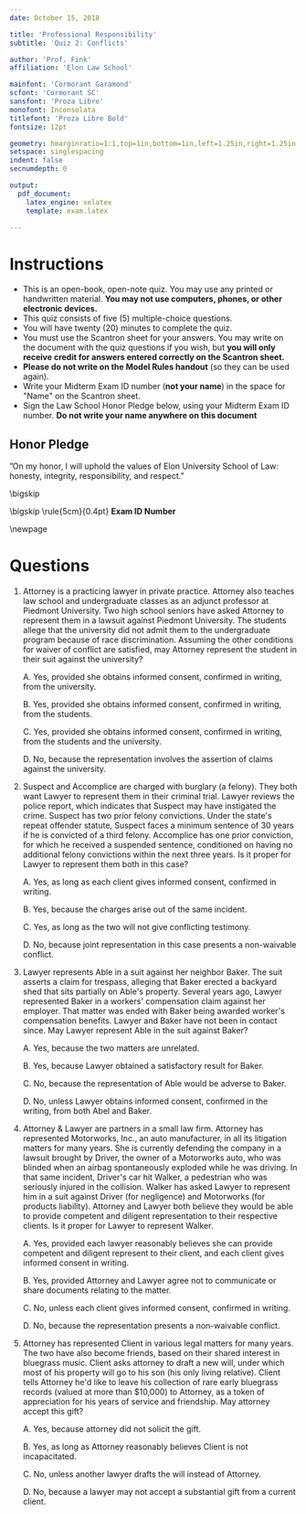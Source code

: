 ```yaml
---
date: October 15, 2018

title: 'Professional Responsibility'
subtitle: 'Quiz 2: Conflicts'

author: 'Prof. Fink'
affiliation: 'Elon Law School'

mainfont: 'Cormorant Garamond'
scfont: 'Cormorant SC'
sansfont: 'Proza Libre'
monofont: Inconsolata
titlefont: 'Proza Libre Bold'
fontsize: 12pt

geometry: hmarginratio=1:1,top=1in,bottom=1in,left=1.25in,right=1.25in
setspace: singlespacing
indent: false
secnumdepth: 0

output: 
  pdf_document:
    latex_engine: xelatex
    template: exam.latex

---
```


# Instructions 

- This is an open-book, open-note quiz. You may use any printed or handwritten material. **You may not use computers, phones, or other electronic devices.** 
- This quiz consists of five (5) multiple-choice questions. 
- You will have twenty (20) minutes to complete the quiz. 
- You must use the Scantron sheet for your answers. You may write on the document with the quiz questions if you wish, but **you will only receive credit for answers entered correctly on the Scantron sheet.** 
- **Please do not write on the Model Rules handout** (so they can be used again). 
- Write your Midterm Exam ID number (**not your name**) in the space for "Name" on the Scantron sheet.
- Sign the Law School Honor Pledge below, using your Midterm Exam ID number. **Do not write your name anywhere on this document** 


## Honor Pledge

”On my honor, I will uphold the values of Elon University School of Law: honesty, integrity, responsibility, and respect.”

\bigskip


\bigskip
\rule{5cm}{0.4pt}
**Exam ID Number** 


\newpage 

# Questions

1. Attorney is a practicing lawyer in private practice. Attorney also teaches law school and undergraduate classes as an adjunct professor at Piedmont University. Two high school seniors have asked Attorney to represent them in a lawsuit against Piedmont University. The students allege that the university did not admit them to the undergraduate program because of race discrimination. Assuming the other conditions for waiver of conflict are satisfied, may Attorney represent the student in their suit against the university?

    A. Yes, provided she obtains informed consent, confirmed in writing, from the university. 

    B. Yes, provided she obtains informed consent, confirmed in writing, from the students. 

    C. Yes, provided she obtains informed consent, confirmed in writing, from the students and the university. 

    D. No, because the representation involves the assertion of claims against the university. 

2. Suspect and Accomplice are charged with burglary (a felony). They both want Lawyer to represent them in their criminal trial. Lawyer reviews the police report, which indicates that Suspect may have instigated the crime. Suspect has two prior felony convictions. Under the state's repeat offender statute, Suspect faces a minimum sentence of 30 years if he is convicted of a third felony. Accomplice has one prior conviction, for which he received a suspended sentence, conditioned on having no additional felony convictions within the next three years. Is it proper for Lawyer to represent them both in this case?

    A. Yes, as long as each client gives informed consent, confirmed in writing. 

    B. Yes, because the charges arise out of the same incident. 

    C. Yes, as long as the two will not give conflicting testimony. 

    D. No, because joint representation in this case presents a non-waivable conflict. 

3. Lawyer represents Able in a suit against her neighbor Baker. The suit asserts a claim for trespass, alleging that Baker erected a backyard shed that sits partially on Able's property. Several years ago, Lawyer represented Baker in a workers' compensation claim against her employer. That matter was ended with Baker being awarded worker's compensation benefits. Lawyer and Baker have not been in contact since. May Lawyer represent Able in the suit against Baker?

    A. Yes, because the two matters are unrelated. 

    B. Yes, because Lawyer obtained a satisfactory result for Baker. 

    C. No, because the representation of Able would be adverse to Baker. 

    D. No, unless Lawyer obtains informed consent, confirmed in the writing, from both Abel and Baker. 

4. Attorney & Lawyer are partners in a small law firm. Attorney has represented Motorworks, Inc., an auto manufacturer, in all its litigation matters for many years. She is currently defending the company in a lawsuit brought by Driver, the owner of a Motorworks auto, who was blinded when an airbag spontaneously exploded while he was driving. In that same incident, Driver's car hit Walker, a pedestrian who was seriously injured in the collision. Walker has asked Lawyer to represent him in a suit against Driver (for negligence) and Motorworks (for products liability). Attorney and Lawyer both believe they would be able to provide competent and diligent representation to their respective clients. Is it proper for Lawyer to represent Walker. 

    A. Yes, provided each lawyer reasonably believes she can provide competent and diligent represent to their client, and each client gives informed consent in writing. 

    B. Yes, provided Attorney and Lawyer agree not to communicate or share documents relating to the matter. 

    C. No, unless each client gives informed consent, confirmed in writing. 

    D. No, because the representation presents a non-waivable conflict. 


5. Attorney has represented Client in various legal matters for many years. The two have also become friends, based on their shared interest in bluegrass music. Client asks attorney to draft a new will, under which most of his property will go to his son (his only living relative). Client tells Attorney he'd like to leave his collection of rare early bluegrass records (valued at more than $10,000) to Attorney, as a token of appreciation for his years of service and friendship. May attorney accept this gift?

    A. Yes, because attorney did not solicit the gift.

    B. Yes, as long as Attorney reasonably believes Client is not incapacitated.

    C. No, unless another lawyer drafts the will instead of Attorney.

    D. No, because a lawyer may not accept a substantial gift from a current client.

